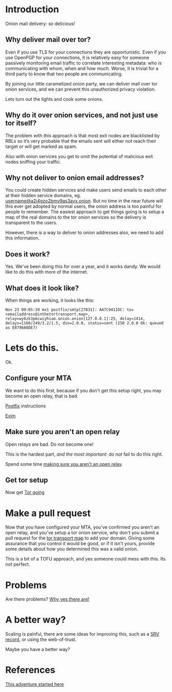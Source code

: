 # Introduction

Onion mail delivery: *so* delicious!

## Why deliver mail over tor?

Even if you use TLS for your connections they are opportunistic. Even if you use OpenPGP for your connections, it is relatively easy for someone passively monitoring email traffic to correlate interesting metadata: who is communicating with whom, when and how much. Worse, it is trivial for a third party to know that two people are communicating. 

By joining our little caramelized onion party, we can deliver mail over tor onion services, and we can prevent this unauthorized privacy violation. 

Lets turn out the lights and cook some onions.

## Why do it over onion services, and not just use tor itself?

The problem with this approach is that most exit nodes are blacklisted by RBLs so it’s very probable that the emails sent will either not reach their target or will get marked as spam. 

Also with onion services you get to omit the potential of malicious exit nodes sniffing your traffic.

## Why not deliver to onion email addresses?

You could create hidden services and make users send emails to each other at their hidden service domains, eg. username@a2i4gzo2bmv9as3avx.onion. But no time in the near future will this ever get adopted by normal users, the onion address is too painful for people to remember.  The easiest approach to get things going is to setup a map of the real domains to the tor onion services so the delivery is transparent to the users.

However, there *is* a way to deliver to onion addresses also, we need to add this information.

## Does it work?

Yes. We've been doing this for over a year, and it works dandy. We would like to do this with more of the internet.

## What does it look like?

When things are working, it looks like this:

    Nov 23 09:05:39 mx1 postfix/smtp[27831]: AA7C9411DC: to=<emailaddress@inthetortransport.map>, relay=wy6zk3pmcwiyhiao.onion.onion[127.0.0.1]:25, delay=1414, delays=1160/249/3.2/1.5, dsn=2.0.0, status=sent (250 2.0.0 Ok: queued as E8798A0DE7)

# Lets do this.

Ok.

## Configure your MTA

We want to do this first, because if you don't get this setup right, you may become an open relay, that is bad.

[Postfix](postfix.md) instructions

[Exim](https://tech.immerda.ch/2016/12/ehlo-onion/)

## Make sure you aren't an open relay

Open relays are bad. Do not become one!

This is the hardest part, *and the most important*: do *not* fail to do this right.

Spend some time [making sure you aren't an open relay](open-relay.md).

## Get tor setup

Now get [Tor going](tor.md)

# Make a pull request

Now that you have configured your MTA, you've confirmed you aren't an open relay, and you've setup a tor onion service, why don't you submit a pull request for the [tor transport map](tor_transport) to add your domain. Giving some assurance that you control it would be good, or if it isn't yours, provide some details about how you determined this was a valid onion. 

This is a bit of a TOFU approach, and yes someone could mess with this. Its not perfect.

# Problems

Are there problems? [Why yes there are!](problems.md)

# A better way?

Scaling is painful, there are some ideas for improving this, such as a [SRV record](SRV.md), or using the web-of-trust.

Maybe you have a better way?

# References

[This adventure started here](https://www.void.gr/kargig/blog/2014/05/10/smtp-over-hidden-services-with-postfix/)


